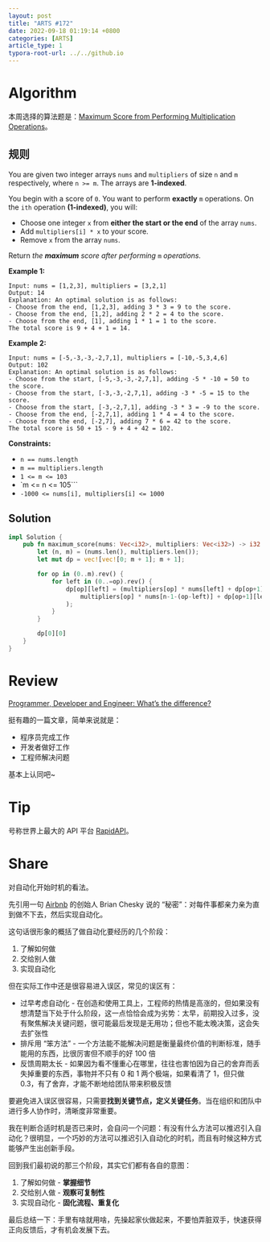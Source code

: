 ```yaml
---
layout: post
title: "ARTS #172"
date: 2022-09-18 01:19:14 +0800
categories: [ARTS]
article_type: 1
typora-root-url: ../../github.io
---
```



# Algorithm

本周选择的算法题是：[Maximum Score from Performing Multiplication Operations](https://leetcode.com/problems/maximum-score-from-performing-multiplication-operations/)。


## 规则

You are given two integer arrays `nums` and `multipliers` of size `n` and `m` respectively, where `n >= m`. The arrays are **1-indexed**.

You begin with a score of `0`. You want to perform **exactly** `m` operations. On the `ith` operation **(1-indexed)**, you will:

- Choose one integer `x` from **either the start or the end** of the array `nums`.
- Add `multipliers[i] * x` to your score.
- Remove `x` from the array `nums`.

Return *the **maximum** score after performing* `m` *operations.*

 

**Example 1:**

```
Input: nums = [1,2,3], multipliers = [3,2,1]
Output: 14
Explanation: An optimal solution is as follows:
- Choose from the end, [1,2,3], adding 3 * 3 = 9 to the score.
- Choose from the end, [1,2], adding 2 * 2 = 4 to the score.
- Choose from the end, [1], adding 1 * 1 = 1 to the score.
The total score is 9 + 4 + 1 = 14.
```

**Example 2:**

```
Input: nums = [-5,-3,-3,-2,7,1], multipliers = [-10,-5,3,4,6]
Output: 102
Explanation: An optimal solution is as follows:
- Choose from the start, [-5,-3,-3,-2,7,1], adding -5 * -10 = 50 to the score.
- Choose from the start, [-3,-3,-2,7,1], adding -3 * -5 = 15 to the score.
- Choose from the start, [-3,-2,7,1], adding -3 * 3 = -9 to the score.
- Choose from the end, [-2,7,1], adding 1 * 4 = 4 to the score.
- Choose from the end, [-2,7], adding 7 * 6 = 42 to the score. 
The total score is 50 + 15 - 9 + 4 + 42 = 102.
```

 

**Constraints:**

- `n == nums.length`
- `m == multipliers.length`
- `1 <= m <= 103`
- `m <= n <= 105```
- `-1000 <= nums[i], multipliers[i] <= 1000`

## Solution

```rust
impl Solution {
    pub fn maximum_score(nums: Vec<i32>, multipliers: Vec<i32>) -> i32 {
        let (n, m) = (nums.len(), multipliers.len());
        let mut dp = vec![vec![0; m + 1]; m + 1];

        for op in (0..m).rev() {
            for left in (0..=op).rev() {
                dp[op][left] = (multipliers[op] * nums[left] + dp[op+1][left+1]).max(
                    multipliers[op] * nums[n-1-(op-left)] + dp[op+1][left]
                );
            }
        }

        dp[0][0]
    }
}
```


# Review

[Programmer, Developer and Engineer: What’s the difference?](https://medium.com/@anthonymforest/programmer-developer-and-engineer-whats-the-difference-f954629fe484)

挺有趣的一篇文章，简单来说就是：

- 程序员完成工作
- 开发者做好工作
- 工程师解决问题

基本上认同吧~

# Tip

号称世界上最大的 API 平台 [RapidAPI](https://rapidapi.com/)。

# Share

对自动化开始时机的看法。

先引用一句 [Airbnb](https://www.airbnb.cn/) 的创始人 Brian Chesky 说的 “秘密”：对每件事都亲力亲为直到做不下去，然后实现自动化。

这句话很形象的概括了做自动化要经历的几个阶段：

1. 了解如何做
1. 交给别人做
1. 实现自动化

但在实际工作中还是很容易进入误区，常见的误区有：

- 过早考虑自动化 - 在创造和使用工具上，工程师的热情是高涨的，但如果没有想清楚当下处于什么阶段，这一点恰恰会成为劣势：太早，前期投入过多，没有聚焦解决关键问题，很可能最后发现是无用功；但也不能太晚决策，这会失去扩张性
- 排斥用 “笨方法” - 一个方法能不能解决问题是衡量最终价值的判断标准，随手能用的东西，比很厉害但不顺手的好 100 倍
- 反馈周期太长 - 如果因为看不懂重心在哪里，往往也害怕因为自己的舍弃而丢失掉重要的东西，事物并不只有 0 和 1 两个极端，如果看清了 1，但只做 0.3，有了舍弃，才能不断地给团队带来积极反馈

要避免进入误区很容易，只需要**找到关键节点，定义关键任务**。当在组织和团队中进行多人协作时，清晰度非常重要。

我在判断合适时机是否已来时，会自问一个问题：有没有什么方法可以推迟引入自动化？很明显，一个巧妙的方法可以推迟引入自动化的时机，而且有时候这种方式能够产生出创新手段。

回到我们最初说的那三个阶段，其实它们都有各自的意图：

1. 了解如何做 - **掌握细节**
2. 交给别人做 - **观察可复制性**
3. 实现自动化 - **固化流程、重复化**

最后总结一下：手里有啥就用啥，先操起家伙做起来，不要怕弄脏双手，快速获得正向反馈后，才有机会发展下去。

